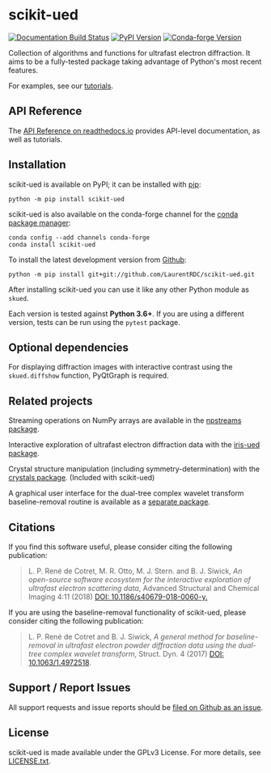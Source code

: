 scikit-ued
==========

[![Documentation Build Status](https://readthedocs.org/projects/scikit-ued/badge/?version=master)](http://scikit-ued.readthedocs.io) [![PyPI Version](https://img.shields.io/pypi/v/scikit-ued.svg)](https://pypi.org/project/scikit-ued/) [![Conda-forge Version](https://img.shields.io/conda/vn/conda-forge/scikit-ued.svg)](https://anaconda.org/conda-forge/scikit-ued) 

Collection of algorithms and functions for ultrafast electron
diffraction. It aims to be a fully-tested package taking advantage of
Python\'s most recent features.

For examples, see our [tutorials](https://scikit-ued.readthedocs.io/).

API Reference
-------------

The [API Reference on readthedocs.io](https://scikit-ued.readthedocs.io) provides API-level documentation, as well as tutorials.

Installation
------------

scikit-ued is available on PyPI; it can be installed with [pip](https://pip.pypa.io):

    python -m pip install scikit-ued

scikit-ued is also available on the conda-forge channel for the [conda
package manager](https://conda.io/docs/):

    conda config --add channels conda-forge
    conda install scikit-ued

To install the latest development version from [Github](https://github.com/LaurentRDC/scikit-ued):

    python -m pip install git+git://github.com/LaurentRDC/scikit-ued.git

After installing scikit-ued you can use it like any other Python module
as `skued`.

Each version is tested against **Python 3.6+**. If you are using a
different version, tests can be run using the `pytest` package.

Optional dependencies
---------------------

For displaying diffraction images with interactive contrast using the
`skued.diffshow` function, PyQtGraph is required.

Related projects
----------------

Streaming operations on NumPy arrays are available in the [npstreams
package](https://pypi.org/pypi/npstreams).

Interactive exploration of ultrafast electron diffraction data with the [iris-ued package](https://pypi.org/project/iris-ued/).

Crystal structure manipulation (including symmetry-determination) with the [crystals package](https://pypi.org/project/crystals/). (Included
with scikit-ued)

A graphical user interface for the dual-tree complex wavelet transform
baseline-removal routine is available as a [separate package](https://pypi.org/pypi/dtgui).

Citations
---------

If you find this software useful, please consider citing the following
publication:

> L. P. René de Cotret, M. R. Otto, M. J. Stern. and B. J. Siwick, *An open-source software ecosystem for the interactive exploration of ultrafast electron scattering data*, Advanced Structural and Chemical Imaging 4:11 (2018) [DOI: 10.1186/s40679-018-0060-y.](https://ascimaging.springeropen.com/articles/10.1186/s40679-018-0060-y)

If you are using the baseline-removal functionality of scikit-ued,
please consider citing the following publication:

> L. P. René de Cotret and B. J. Siwick, *A general method for baseline-removal in ultrafast electron powder diffraction data using the dual-tree complex wavelet transform*, Struct. Dyn. 4 (2017) [DOI: 10.1063/1.4972518](https://doi.org/10.1063/1.4972518).


Support / Report Issues
-----------------------

All support requests and issue reports should be [filed on Github as an issue](https://github.com/LaurentRDC/scikit-ued/issues).

License
-------

scikit-ued is made available under the GPLv3 License. For more details,
see [LICENSE.txt](https://github.com/LaurentRDC/scikit-ued/blob/master/LICENSE.txt).
